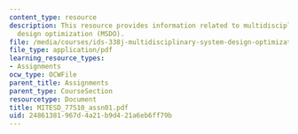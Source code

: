 ```yaml
---
content_type: resource
description: This resource provides information related to multidisciplinary system
  design optimization (MSDO).
file: /media/courses/ids-338j-multidisciplinary-system-design-optimization-spring-2010/24861381967d4a21b9d421a6eb6ff79b_MITESD_77S10_assn01.pdf
file_type: application/pdf
learning_resource_types:
- Assignments
ocw_type: OCWFile
parent_title: Assignments
parent_type: CourseSection
resourcetype: Document
title: MITESD_77S10_assn01.pdf
uid: 24861381-967d-4a21-b9d4-21a6eb6ff79b
---
```

